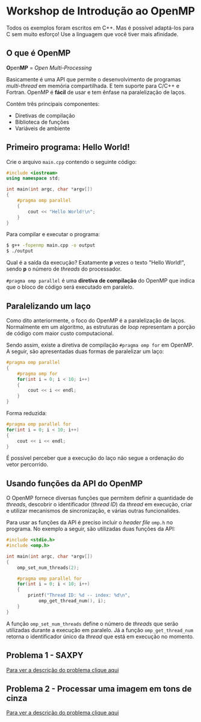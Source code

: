 # Workshop de Introdução ao OpenMP

Todos os exemplos foram escritos em C++. Mas é possível adaptá-los para C sem muito esforço! Use a linguagem que você tiver mais afinidade.

## O que é OpenMP

**O**pen**MP** = *Open Multi-Processing*

Basicamente é uma API que permite o desenvolvimento de programas *multi-thread* em memória compartilhada. E tem suporte para C/C++ e Fortran. OpenMP é **fácil** de usar e tem ênfase na paralelização de laços.

Contém três principais componentes:
- Diretivas de compilação
- Biblioteca de funções
- Variáveis de ambiente

## Primeiro programa: Hello World!

Crie o arquivo `main.cpp` contendo o seguinte código:

```cpp
#include <iostream>
using namespace std;

int main(int argc, char *argv[])
{
    #pragma omp parallel
    {
        cout << "Hello World!\n";
    }
}
```

Para compilar e executar o programa:

```bash
$ g++ -fopenmp main.cpp -o output
$ ./output
```

Qual é a saída da execução? Exatamente **p** vezes o texto "Hello World!", sendo **p** o número de *threads* do processador.

`#pragma omp parallel` é uma **diretiva de compilação** do OpenMP que indica que o bloco de código será executado em paralelo.

## Paralelizando um laço

Como dito anteriormente, o foco do OpenMP é a paralelização de laços. Normalmente em um algoritmo, as estruturas de *loop* representam a porção de código com maior custo computacional.

Sendo assim, existe a diretiva de compilação `#pragma omp for` em OpenMP. A seguir, são apresentadas duas formas de paralelizar um laço:

```cpp
#pragma omp parallel
{
    #pragma omp for
    for(int i = 0; i < 10; i++)
    {
        cout << i << endl;
    }
}
```

Forma reduzida:

```cpp
#pragma omp parallel for
for(int i = 0; i < 10; i++)
{
    cout << i << endl;
}
```
É possível perceber que a execução do laço não segue a ordenação do vetor percorrido.

## Usando funções da API do OpenMP

O OpenMP fornece diversas funções que permitem definir a quantidade de *threads*, descobrir o identificador (*thread ID*) da *thread* em execução, criar e utilizar mecanismos de sincronização, e várias outras funcionalides.

Para usar as funções da API é preciso incluir o *header file* `omp.h` no programa. No exemplo a seguir, são utilizadas duas funções da API:

```cpp
#include <stdio.h>
#include <omp.h>

int main(int argc, char *argv[])
{
    omp_set_num_threads(2);

    #pragma omp parallel for
    for(int i = 0; i < 10; i++)
    {
        printf("Thread ID: %d -- index: %d\n",
            omp_get_thread_num(), i);
    }
}
```

A função `omp_set_num_threads` define o número de *threads* que serão utilizadas durante a execução em paralelo. Já a função `omp_get_thread_num` retorna o identificador único da *thread* que está em execução no momento.

## Problema 1 - SAXPY

[Para ver a descrição do problema clique aqui](./saxpy)

## Problema 2 - Processar uma imagem em tons de cinza

[Para ver a descrição do problema clique aqui](./grayscale)